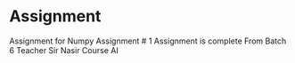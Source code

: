 # Assignment
Assignment for Numpy
Assignment # 1
Assignment is complete
From Batch 6
Teacher Sir Nasir
Course AI

